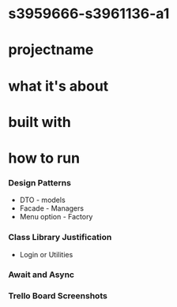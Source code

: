 # s3959666-s3961136-a1

# projectname

# what it's about

# built with

# how to run

### Design Patterns

- DTO - models
- Facade - Managers
- Menu option - Factory

### Class Library Justification

- Login or Utilities

### Await and Async

### Trello Board Screenshots
